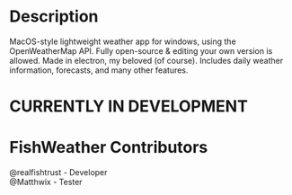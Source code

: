 # Description
MacOS-style lightweight weather app for windows, using the OpenWeatherMap API. Fully open-source & editing your own version is allowed. Made in electron, my beloved (of course). Includes daily weather information, forecasts, and many other features. 

# CURRENTLY IN DEVELOPMENT

# FishWeather Contributors
@realfishtrust - Developer  
@Matthwix - Tester
